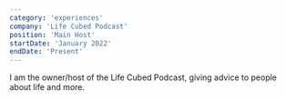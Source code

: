 ```yaml
---
category: 'experiences'
company: 'Life Cubed Podcast'
position: 'Main Host'
startDate: 'January 2022'
endDate: 'Present'
---
```


I am the owner/host of the Life Cubed Podcast, giving advice to people about life and more.
